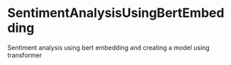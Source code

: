 # SentimentAnalysisUsingBertEmbedding
Sentiment analysis using bert embedding and creating a model using transformer
